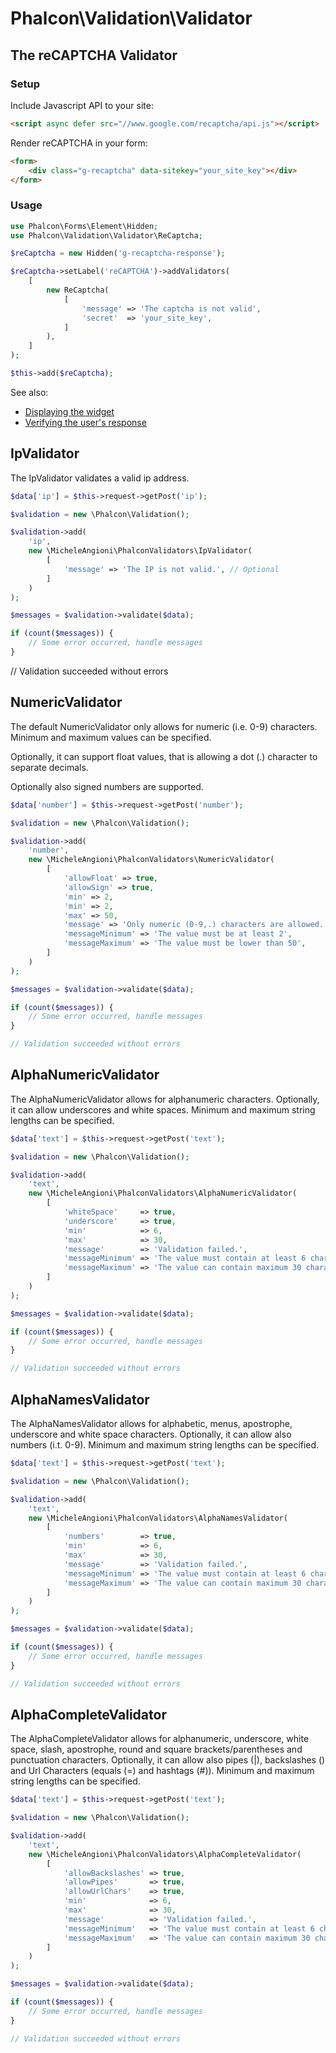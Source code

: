 # Phalcon\Validation\Validator

## The reCAPTCHA Validator

### Setup

Include Javascript API to your site:

```html
<script async defer src="//www.google.com/recaptcha/api.js"></script>
```

Render reCAPTCHA in your form:

```html
<form>
    <div class="g-recaptcha" data-sitekey="your_site_key"></div>
</form>
```

### Usage

```php
use Phalcon\Forms\Element\Hidden;
use Phalcon\Validation\Validator\ReCaptcha;

$reCaptcha = new Hidden('g-recaptcha-response');

$reCaptcha->setLabel('reCAPTCHA')->addValidators(
    [
        new ReCaptcha(
            [
                'message' => 'The captcha is not valid',
                'secret'  => 'your_site_key',
            ]
        ),
    ]
);

$this->add($reCaptcha);
```


See also:

* [Displaying the widget](https://developers.google.com/recaptcha/docs/display)
* [Verifying the user's response](https://developers.google.com/recaptcha/docs/verify)


## IpValidator

The IpValidator validates a valid ip address.

```php
$data['ip'] = $this->request->getPost('ip');

$validation = new \Phalcon\Validation();

$validation->add(
    'ip',
    new \MicheleAngioni\PhalconValidators\IpValidator(
        [
            'message' => 'The IP is not valid.', // Optional
        ]
    )
);

$messages = $validation->validate($data);

if (count($messages)) {
    // Some error occurred, handle messages
}
```

// Validation succeeded without errors

## NumericValidator

The default NumericValidator only allows for numeric (i.e. 0-9) characters.
Minimum and maximum values can be specified.

Optionally, it can support float values, that is allowing a dot (.) character to separate decimals.

Optionally also signed numbers are supported.

```php
$data['number'] = $this->request->getPost('number');

$validation = new \Phalcon\Validation();

$validation->add(
    'number',
    new \MicheleAngioni\PhalconValidators\NumericValidator(
        [
            'allowFloat' => true,                                        // Optional, default: false
            'allowSign' => true,                                         // Optional, default: false
            'min' => 2,                                                  // Optional
            'min' => 2,                                                  // Optional
            'max' => 50,                                                 // Optional
            'message' => 'Only numeric (0-9,.) characters are allowed.', // Optional
            'messageMinimum' => 'The value must be at least 2',          // Optional
            'messageMaximum' => 'The value must be lower than 50',       // Optional
        ]
    )
);

$messages = $validation->validate($data);

if (count($messages)) {
    // Some error occurred, handle messages
}

// Validation succeeded without errors
```

## AlphaNumericValidator

The AlphaNumericValidator allows for alphanumeric characters. Optionally, it can allow underscores and white spaces.
Minimum and maximum string lengths can be specified.

```php
$data['text'] = $this->request->getPost('text');

$validation = new \Phalcon\Validation();

$validation->add(
    'text',
    new \MicheleAngioni\PhalconValidators\AlphaNumericValidator(
        [
            'whiteSpace'     => true,                                            // Optional, default false
            'underscore'     => true,                                            // Optional, default false
            'min'            => 6,                                               // Optional
            'max'            => 30,                                              // Optional
            'message'        => 'Validation failed.',                            // Optional
            'messageMinimum' => 'The value must contain at least 6 characters.', // Optional
            'messageMaximum' => 'The value can contain maximum 30 characters.',  // Optional
        ]
    )
);

$messages = $validation->validate($data);

if (count($messages)) {
    // Some error occurred, handle messages
}

// Validation succeeded without errors
```

## AlphaNamesValidator

The AlphaNamesValidator allows for alphabetic, menus, apostrophe, underscore and white space characters.
Optionally, it can allow also numbers (i.t. 0-9).
Minimum and maximum string lengths can be specified.

```php
$data['text'] = $this->request->getPost('text');

$validation = new \Phalcon\Validation();

$validation->add(
    'text',
    new \MicheleAngioni\PhalconValidators\AlphaNamesValidator(
        [
            'numbers'        => true,                                            // Optional, default false
            'min'            => 6,                                               // Optional
            'max'            => 30,                                              // Optional
            'message'        => 'Validation failed.',                            // Optional
            'messageMinimum' => 'The value must contain at least 6 characters.', // Optional
            'messageMaximum' => 'The value can contain maximum 30 characters.',  // Optional
        ]
    )
);

$messages = $validation->validate($data);

if (count($messages)) {
    // Some error occurred, handle messages
}

// Validation succeeded without errors
```

## AlphaCompleteValidator

The AlphaCompleteValidator allows for alphanumeric, underscore, white space, slash, apostrophe, round and square brackets/parentheses and punctuation characters.
Optionally, it can allow also pipes (|), backslashes (\) and Url Characters (equals (=) and hashtags (#)).
Minimum and maximum string lengths can be specified.

```php
$data['text'] = $this->request->getPost('text');

$validation = new \Phalcon\Validation();

$validation->add(
    'text',
    new \MicheleAngioni\PhalconValidators\AlphaCompleteValidator(
        [
            'allowBackslashes' => true,                                            // Optional
            'allowPipes'       => true,                                            // Optional
            'allowUrlChars'    => true,                                            // Optional
            'min'              => 6,                                               // Optional
            'max'              => 30,                                              // Optional
            'message'          => 'Validation failed.',                            // Optional
            'messageMinimum'   => 'The value must contain at least 6 characters.', // Optional
            'messageMaximum'   => 'The value can contain maximum 30 characters.',  // Optional
        ]
    )
);

$messages = $validation->validate($data);

if (count($messages)) {
    // Some error occurred, handle messages
}

// Validation succeeded without errors
```
